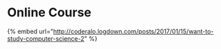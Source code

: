 # Online Course

{% embed url="http://coderalo.logdown.com/posts/2017/01/15/want-to-study-computer-science-2" %}



